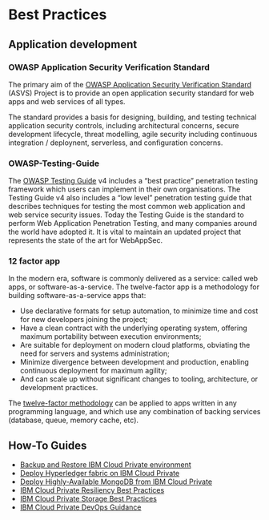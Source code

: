 # Best Practices

## Application development

### OWASP Application Security Verification Standard
The primary aim of the [OWASP Application Security Verification Standard](https://github.com/OWASP/ASVS) (ASVS) Project is to provide an open application security standard for web apps and web services of all types.

The standard provides a basis for designing, building, and testing technical application security controls, including architectural concerns, secure development lifecycle, threat modelling, agile security including continuous integration / deploynent, serverless, and configuration concerns.

### OWASP-Testing-Guide
The [OWASP Testing Guide](https://github.com/OWASP/OWASP-Testing-Guide-v5) v4 includes a “best practice” penetration testing framework which users can implement in their own organisations. The Testing Guide v4 also includes a “low level” penetration testing guide that describes techniques for testing the most common web application and web service security issues. Today the Testing Guide is the standard to perform Web Application Penetration Testing, and many companies around the world have adopted it. It is vital to maintain an updated project that represents the state of the art for WebAppSec.

### 12 factor app
In the modern era, software is commonly delivered as a service: called web apps, or software-as-a-service. The twelve-factor app is a methodology for building software-as-a-service apps that:

- Use declarative formats for setup automation, to minimize time and cost for new developers joining the project;
- Have a clean contract with the underlying operating system, offering maximum portability between execution environments;
- Are suitable for deployment on modern cloud platforms, obviating the need for servers and systems administration;
- Minimize divergence between development and production, enabling continuous deployment for maximum agility;
- And can scale up without significant changes to tooling, architecture, or development practices.

The [twelve-factor methodology](https://12factor.net/) can be applied to apps written in any programming language, and which use any combination of backing services (database, queue, memory cache, etc).

## How-To Guides
-   [Backup and Restore IBM Cloud Private environment](https://github.com/ibm-cloud-architecture/icp-backup)
-   [Deploy Hyperledger fabric on IBM Cloud Private](https://github.com/ibm-cloud-architecture/refarch-privatecloud-blockchain)
-   [Deploy Highly-Available MongoDB from IBM Cloud Private](https://github.com/ibm-cloud-architecture/refarch-icp-mongodb)
-   [IBM Cloud Private Resiliency Best Practices](https://github.com/ibm-cloud-architecture/refarch-privatecloud/tree/master/Resiliency)
-   [IBM Cloud Private Storage Best Practices](https://github.com/ibm-cloud-architecture/refarch-privatecloud/blob/master/ICp-Storage_best_practice.md)
-   [IBM Cloud Private DevOps Guidance](https://github.com/ibm-cloud-architecture/refarch-privatecloud/blob/master/Implementing%20DevOps%20for%20IBM%20Cloud.private.md)